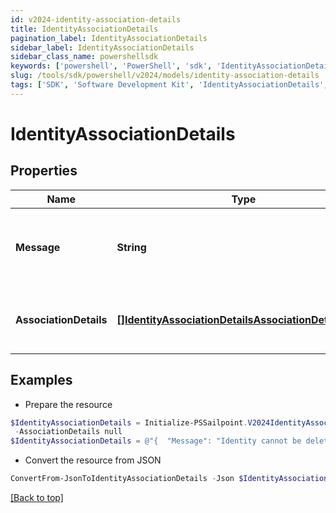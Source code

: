 ```yaml
---
id: v2024-identity-association-details
title: IdentityAssociationDetails
pagination_label: IdentityAssociationDetails
sidebar_label: IdentityAssociationDetails
sidebar_class_name: powershellsdk
keywords: ['powershell', 'PowerShell', 'sdk', 'IdentityAssociationDetails', 'V2024IdentityAssociationDetails'] 
slug: /tools/sdk/powershell/v2024/models/identity-association-details
tags: ['SDK', 'Software Development Kit', 'IdentityAssociationDetails', 'V2024IdentityAssociationDetails']
---
```



# IdentityAssociationDetails

## Properties

Name | Type | Description | Notes
------------ | ------------- | ------------- | -------------
**Message** | **String** | any additional context information of the http call result | [optional] 
**AssociationDetails** | [**[]IdentityAssociationDetailsAssociationDetailsInner**](identity-association-details-association-details-inner) | list of all the resource associations for the identity | [optional] 

## Examples

- Prepare the resource
```powershell
$IdentityAssociationDetails = Initialize-PSSailpoint.V2024IdentityAssociationDetails  -Message Identity cannot be deleted as it is owner of following resources `
 -AssociationDetails null
$IdentityAssociationDetails = @"{  "Message": "Identity cannot be deleted as it is owner of following resources", "AssociationDetails": "null "}"@
```

- Convert the resource from JSON
```powershell
ConvertFrom-JsonToIdentityAssociationDetails -Json $IdentityAssociationDetails
```


[[Back to top]](#) 

